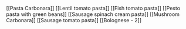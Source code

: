 [[Pasta Carbonara]]
[[Lentil tomato pasta]]
[[Fish tomato pasta]]
[[Pesto pasta with green beans]]
[[Sausage spinach cream pasta]]
[[Mushroom Carbonara]]
[[Sausage tomato pasta]]
[[Bolognese - 2]]
